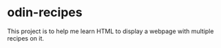 # odin-recipes

This project is to help me learn HTML to display a webpage with multiple recipes on it.
